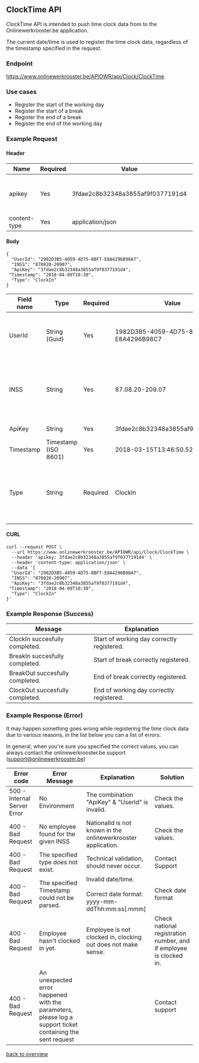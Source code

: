 ## ClockTime API

ClockTime API is intended to push time clock data from to the Onlinewerkrooster.be application. 

The current date/time is used to register the time clock data, regardless of the timestamp specified in the request.

### Endpoint

https://www.onlinewerkrooster.be/APIOWR/api/Clock/ClockTime

### Use cases

- Register the start of the working day
- Register the start of a break
- Register the end of a break
- Register the end of the working day

### Example Request

#### Header

| Name         | Required | Value                            | Remarks                                                      |
| ------------ | -------- | -------------------------------- | ------------------------------------------------------------ |
| apikey       | Yes      | 3fdae2c8b32348a3855af9f0377191d4 | Unique ID to identify the requester (provided by onlinewerkrooster.be team) |
| content-type | Yes      | application/json                 | JSON data                                                    |

#### Body

```
{
  "UserId": "2982D3B5-4059-4D75-8BF7-E8A4296B98A7",
  "INSS": "870820-20907",
  "ApiKey": "3fdae2c8b32348a3855af9f0377191d4",
 "Timestamp": "2018-04-09T10:30",
  "Type": "ClockIn"
}
```

| Field name | Type                 | Required | Value                                | Remarks                                                      |
| ---------- | -------------------- | -------- | ------------------------------------ | ------------------------------------------------------------ |
| UserId     | String (Guid)        | Yes      | 1982D3B5-4059-4D75-8BF7-E8A4296B98C7 | Unique ID to identify the the user who's using the API. (provided by the onlinewerkrooster.be team) |
| INSS       | String               | Yes      | 87.08.20-209.07                      | National Registration Number of the employee to register time clock data. <br /><br />(dashes(-), points(.) or whitespaces are filtered out) |
| ApiKey     | String               | Yes      | 3fdae2c8b32348a3855af9f0377191d4     | Unique ID to identify the requester                          |
| Timestamp  | Timestamp (ISO 8601) | Yes      | 2018-03-15T13:46:50.52F              | Field currently not used.                                    |
| Type       | String               | Required | ClockIn                              | Depending on the action needed, one of the values below should be used:<br />- ClockIn<br />- ClockOut<br />- BreakIn<br />- BreakOut |

#### CURL
```
curl --request POST \
  --url https://www.onlinewerkrooster.be/APIOWR/api/Clock/ClockTime \
  --header 'apikey: 3fdae2c8b32348a3855af9f0377191d4' \
  --header 'content-type: application/json' \
  --data '{
  "UserId": "2982D3B5-4059-4D75-8BF7-E8A4296B98A7",
  "INSS": "870820-20907",
  "ApiKey": "3fdae2c8b32348a3855af9f0377191d4",
 "Timestamp": "2018-04-09T10:30",
  "Type": "ClockIn"
}'
```

### Example Response (Success)

| Message                         | Explanation                                |
| ------------------------------- | ------------------------------------------ |
| ClockIn succesfully completed.  | Start of working day correctly registered. |
| BreakIn succesfully completed.  | Start of break correctly registered.       |
| BreakOut succesfully completed. | End of break correctly registered.         |
| ClockOut succesfully completed. | End of working day correctly registered.   |

### Example Response (Error)

It may happen something goes wrong while registering the time clock data due to various reasons, in the list below you can a list of errors.

In general, when you're sure you specified the correct values, you can always contact the onlinewerkrooster.be support (support@onlinewerkrooster.be)

| Error code                  | Error Message                                                | Explanation                                                  | Solution                                                     |
| --------------------------- | ------------------------------------------------------------ | ------------------------------------------------------------ | ------------------------------------------------------------ |
| 500 - Internal Server Error | No Environment                                               | The combination "ApiKey" & "UserId" is invalid.              | Check the values.                                            |
| 400 - Bad Request           | No employee found for the given INSS                         | NationalId is not known in the onlinewerkrooster application. | Check the values.                                            |
| 400 - Bad Request           | The specified type does not exist.                           | Technical validation, should never occur.                    | Contact Support                                              |
| 400 - Bad Request           | The specified Timestamp could not be parsed.                 | Invalid date/time. <br /><br />Correct date format: <br /> yyyy-mm-ddThh:mm:ss[.mmm] | Check date format                                            |
| 400 - Bad Request           | Employee hasn't clocked in yet.                              | Employee is not clocked in, clocking out does not make sense. | Check national registration number, and if employee is clocked in. |
| 400 - Bad Request           | An unexpected error happened with the parameters, please log a support ticket containing the sent request |                                                              | Contact support                                              |

[back to overview](README.md)